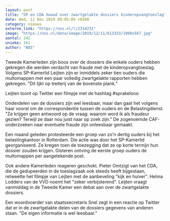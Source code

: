 ```yaml
---
layout: post
title: "SP en CDA kwaad over zwartgelakte dossiers kinderopvangtoeslag"
date: Wed, 11 Dec 2019 09:05:09 +0100
category: nieuws
externe_link: "https://nos.nl/l/2314231"
image: "https://nos.nl/data/image/2019/12/11/613323/1008x567.jpg"
aantal: 242
unieke: 161
author: "NOS"
---
```


<p>Tweede Kamerleden zijn boos over de dossiers die enkele ouders hebben gekregen die werden verdacht van fraude met de kinderopvangtoeslag. Volgens SP-Kamerlid Leijten zijn er inmiddels zeker tien ouders die multomappen met een paar volledig zwartgelakte rapporten hebben gekregen. "Dit lijkt op treiterij van de bovenste plank."</p>
<p>Leijten toont op Twitter een filmpje met de hashtag #sprakeloos:</p>
<p>Onderdelen van de dossiers zijn wel leesbaar, maar dan gaat het volgens haar vooral om de correspondentie tussen de ouders en de Belastingdienst. "Ze krijgen geen antwoord op de vraag: waarom word ik als fraudeur gezien? Terwijl ze daar nou juist naar op zoek zijn." De zogenoemde CAF-onderzoeken naar eventuele fraude zijn onleesbaar gemaakt.</p>
<p>Een maand geleden protesteerde een groep van zo'n dertig ouders bij het belastingkantoor in Rotterdam. Die actie was door het SP-Kamerlid georganiseerd. Ze kregen toen de toezegging dat ze op korte termijn hun dossier zouden krijgen. Gisteren ontving de eerste groep ouders de multomappen per aangetekende post.</p>
<p>Ook andere Kamerleden reageren geschokt. Pieter Omtzigt van het CDA, die de gedupeerden in de toeslagzaak ook steeds heeft bijgestaan, retweette het filmpje van Leijten met de aanbeveling "kijk en huiver". Helma Lodders van de VVD noemt het "zeker verbijsterend". Leijten vraagt vanmiddag in de Tweede Kamer een debat aan over de zwartgelakte dossiers.</p>
<p>Een woordvoerder van staatssecretaris Snel zegt in een reactie op Twitter dat er in de zwartgelakte delen van de dossiers gegevens van anderen staan. "De eigen informatie is wel leesbaar."</p>
